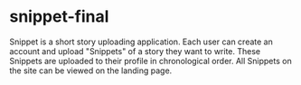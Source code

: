# snippet-final

Snippet is a short story uploading application. Each user can create an account and upload "Snippets" of a story they want to write. These Snippets are uploaded to their profile in chronological order. All Snippets on the site can be viewed on the landing page. 
